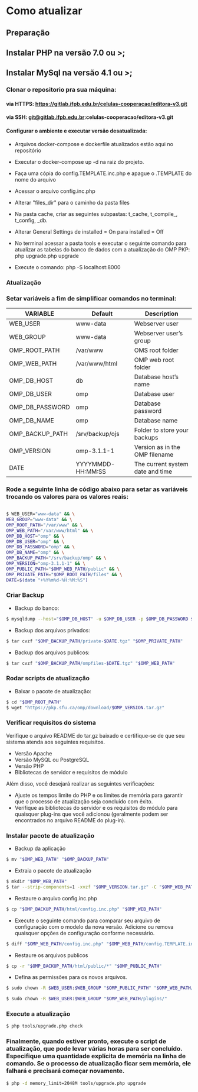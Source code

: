 # Como atualizar

## Preparação 

## Instalar PHP na versão 7.0 ou >;

## Instalar MySql na versão 4.1 ou >;

### Clonar o repositorio pra sua máquina: 
#### via HTTPS: https://gitlab.ifpb.edu.br/celulas-cooperacao/editora-v3.git

#### via SSH: git@gitlab.ifpb.edu.br:celulas-cooperacao/editora-v3.git

#### Configurar o ambiente e executar versão desatualizada:

- Arquivos docker-compose e dockerfile atualizados estão aqui no repositório

- Executar o docker-compose up -d na raiz do projeto.

- Faça uma cópia do config.TEMPLATE.inc.php e apague o .TEMPLATE do nome do arquivo

- Acessar o arquivo config.inc.php

- Alterar "files_dir" para o caminho da pasta files

- Na pasta cache, criar as seguintes subpastas: t_cache, t_compile_, t_config, _db.

- Alterar General Settings de installed = On para installed = Off

- No terminal acessar a pasta tools e executar o seguinte comando para atualizar as tabelas do banco  de dados com a atualização do OMP PKP:
php upgrade.php upgrade

- Execute o comando: php -S localhost:8000

### Atualização

### Setar variáveis a fim de simplificar comandos no terminal: 

| VARIABLE        | Default             | Description                          |
| --------------- | ------------------- | ------------------------------------ |
| WEB_USER        | www-data            | Webserver user                       |
| WEB_GROUP       | www-data            | Webserver user’s group               |
| OMP_ROOT_PATH   | /var/www            | OMS root folder                      |
| OMP_WEB_PATH    | /var/www/html       | OMP web root folder                  |
| OMP_DB_HOST     | db                  | Database host’s name                 |
| OMP_DB_USER     | omp                 | Database user                        |
| OMP_DB_PASSWORD | omp              | Database password                    |
| OMP_DB_NAME     | omp                 | Database name                        |
| OMP_BACKUP_PATH | /srv/backup/ojs     | Folder to store your backups         |
| OMP_VERSION     | omp-3.1.1-1         | Version as in the OMP filename       |
| DATE            | YYYYMMDD-HH:MM:SS   | The current system date and time     |


### Rode a seguinte linha de código abaixo para setar as variáveis trocando os valores para os valores reais:

```bash

$ WEB_USER="www-data" && \
WEB_GROUP="www-data" && \
OMP_ROOT_PATH="/var/www" && \
OMP_WEB_PATH="/var/www/html" && \
OMP_DB_HOST="omp" && \
OMP_DB_USER="omp" && \
OMP_DB_PASSWORD="omp" && \
OMP_DB_NAME="omp" && \
OMP_BACKUP_PATH="/srv/backup/omp" && \
OMP_VERSION="omp-3.1.1-1" && \
OMP_PUBLIC_PATH="$OMP_WEB_PATH/public" && \
OMP_PRIVATE_PATH="$OMP_ROOT_PATH/files" && \
DATE=$(date "+%Y%m%d-%H:%M:%S")

```

### Criar Backup

- Backup do banco: 

```bash
$ mysqldump --host="$OMP_DB_HOST" -u $OMP_DB_USER -p $OMP_DB_PASSWORD $OMP_DB_NAME --result-file="$OMP_BACKUP_PATH/backupDB-$DATE.sql"
```

- Backup dos arquivos privados:

```bash
$ tar cvzf "$OMP_BACKUP_PATH/private-$DATE.tgz" "$OMP_PRIVATE_PATH"
```

- Backup dos arquivos publicos:

```bash
$ tar cvzf "$OMP_BACKUP_PATH/ompfiles-$DATE.tgz" "$OMP_WEB_PATH"
```

### Rodar scripts de atualização

- Baixar o pacote de atualização:

```bash
$ cd "$OMP_ROOT_PATH"
$ wget "https://pkp.sfu.ca/omp/download/$OMP_VERSION.tar.gz"
```
### Verificar requisitos do sistema

Verifique o arquivo README do tar.gz baixado e certifique-se de que seu sistema atenda aos seguintes requisitos.

- Versão Apache
- Versão MySQL ou PostgreSQL
- Versão PHP
- Bibliotecas de servidor e requisitos de módulo

Além disso, você desejará realizar as seguintes verificações: 

- Ajuste os tempos limite do PHP e os limites de memória para garantir que o processo de atualização seja concluído com êxito.
- Verifique as bibliotecas do servidor e os requisitos do módulo para quaisquer plug-ins que você adicionou (geralmente podem ser encontrados no arquivo README do plug-in).

### Instalar pacote de atualização

- Backup da aplicação

```bash
$ mv "$OMP_WEB_PATH" "$OMP_BACKUP_PATH"
```

- Extraia o pacote de atualização

```bash
$ mkdir "$OMP_WEB_PATH"
$ tar --strip-components=1 -xvzf "$OMP_VERSION.tar.gz" -C "$OMP_WEB_PATH"
```

- Restaure o arquivo config.inc.php

```bash
$ cp "$OMP_BACKUP_PATH/html/config.inc.php" "$OMP_WEB_PATH"
```

- Execute o seguinte comando para comparar seu arquivo de configuração com o modelo da nova versão. Adicione ou remova quaisquer opções de configuração conforme necessário.

```bash
$ diff "$OMP_WEB_PATH/config.inc.php" "$OMP_WEB_PATH/config.TEMPLATE.inc.php"
```

- Restaure os arquivos publicos

```bash
$ cp -r "$OMP_BACKUP_PATH/html/public/*" "$OMP_PUBLIC_PATH"
```

- Defina as permissões para os novos arquivos.

```bash
$ sudo chown -R $WEB_USER:$WEB_GROUP "$OMP_PUBLIC_PATH" "$OMP_WEB_PATH/cache/"

$ sudo chown -R $WEB_USER:$WEB_GROUP "$OMP_WEB_PATH/plugins/"
```

### Execute a atualização

```bash
$ php tools/upgrade.php check
```

### Finalmente, quando estiver pronto, execute o script de atualização, que pode levar várias horas para ser concluído. Especifique uma quantidade explícita de memória na linha de comando. Se o processo de atualização ficar sem memória, ele falhará e precisará começar novamente.

```bash
$ php -d memory_limit=2048M tools/upgrade.php upgrade
```